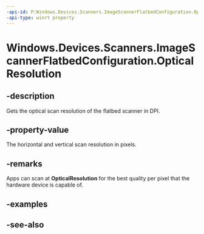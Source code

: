 ```yaml
---
-api-id: P:Windows.Devices.Scanners.ImageScannerFlatbedConfiguration.OpticalResolution
-api-type: winrt property
---
```


<!-- Property syntax
public Windows.Devices.Scanners.ImageScannerResolution OpticalResolution { get; }
-->

# Windows.Devices.Scanners.ImageScannerFlatbedConfiguration.OpticalResolution

## -description
Gets the optical scan resolution of the flatbed scanner in DPI.

## -property-value
The horizontal and vertical scan resolution in pixels.

## -remarks
Apps can scan at **OpticalResolution** for the best quality per pixel that the hardware device is capable of.

## -examples

## -see-also
